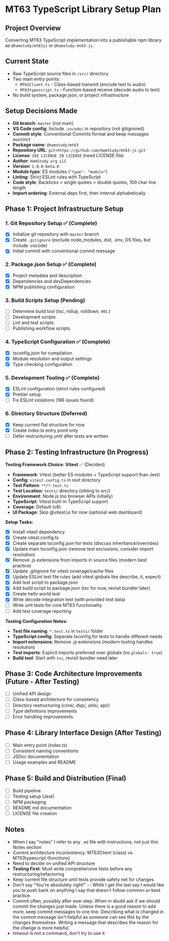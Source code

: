 # MT63 TypeScript Library Setup Plan

## Project Overview

Converting MT63 TypeScript implementation into a publishable npm library as `@hamstudy/mt63js` or `@hamstudy-mt63-js`.

## Current State

- Raw TypeScript source files in `/src/` directory
- Two main entry points:
  - `MT63Client.ts` - Class-based transmit (encode text to audio)
  - `MT63typescript.ts` - Function-based receive (decode audio to text)
- No build system, package.json, or project infrastructure

## Setup Decisions Made

- **Git branch**: `master` (not main)
- **VS Code config**: Include `.vscode/` in repository (not gitignored)
- **Commit style**: Conventional Commits format and keep messages succinct
- **Package name**: `@hamstudy/mt63`
- **Repository URL**: `git+https://github.com/HamStudy/mt63-js.git`
- **License**: `SEE LICENSE IN LICENSE` (need LICENSE file)
- **Author**: `HamStudy.org LLC`
- **Version**: `1.0.0-beta.0`
- **Module type**: ES modules (`"type": "module"`)
- **Linting**: Strict ESLint rules with TypeScript
- **Code style**: Backticks > single quotes > double quotes, 100 char line length
- **Import ordering**: External deps first, then internal alphabetically

## Phase 1: Project Infrastructure Setup

### 1. Git Repository Setup ✅ (Complete)

- [x] Initialize git repository with `master` branch
- [x] Create `.gitignore` (exclude node_modules, dist, .env, OS files, but include .vscode)
- [x] Initial commit with conventional commit message

### 2. Package.json Setup ✅ (Complete)

- [x] Project metadata and description
- [x] Dependencies and devDependencies
- [x] NPM publishing configuration

### 3. Build Scripts Setup (Pending)

- [ ] Determine build tool (tsc, rollup, rolldown, etc.)
- [ ] Development scripts
- [ ] Lint and test scripts
- [ ] Publishing workflow scripts

### 4. TypeScript Configuration ✅ (Complete)

- [x] tsconfig.json for compilation
- [x] Module resolution and output settings
- [x] Type checking configuration

### 5. Development Tooling ✅ (Complete)

- [x] ESLint configuration (strict rules configured)
- [x] Prettier setup
- [ ] Fix ESLint violations (166 issues found)

### 6. Directory Structure (Deferred)

- [x] Keep current flat structure for now
- [x] Create index.ts entry point only
- [ ] Defer restructuring until after tests are written

## Phase 2: Testing Infrastructure (In Progress)

**Testing Framework Choice: Vitest** ✅ (Decided)

- **Framework**: Vitest (better ES modules + TypeScript support than Jest)
- **Config**: `vitest.config.ts` in root directory
- **Test Pattern**: `**/*.test.ts`
- **Test Location**: `tests/` directory (sibling to src/)
- **Environment**: Node.js (no browser APIs initially)
- **TypeScript**: Vitest built-in TypeScript support
- **Coverage**: Default (v8)
- **UI Package**: Skip @vitest/ui for now (optional web dashboard)

**Setup Tasks:**

- [x] Install vitest dependency
- [x] Create vitest.config.ts
- [x] Create separate tsconfig.json for tests (discuss inheritance/overrides)
- [x] Update main tsconfig.json (remove test exclusions, consider import resolution)
- [x] Remove .js extensions from imports in source files (modern best practice)
- [x] Update .gitignore for vitest coverage/cache files
- [x] Update ESLint test file rules (add vitest globals like describe, it, expect)
- [x] Add test script to package.json
- [x] Add build script to package.json (tsc for now, revisit bundler later)
- [x] Create hello world test
- [x] Write decode integration test (with provided test data)
- [ ] Write unit tests for core MT63 functionality
- [ ] Add test coverage reporting

**Testing Configuration Notes:**

- **Test file naming**: `*.test.ts` in `tests/` folder
- **TypeScript config**: Separate tsconfig for tests to handle different needs
- **Import extensions**: Remove .js extensions (modern tooling handles resolution)
- **Test imports**: Explicit imports preferred over globals (no `globals: true`)
- **Build tool**: Start with `tsc`, revisit bundler need later

## Phase 3: Code Architecture Improvements (Future - After Testing)

- [ ] Unified API design
- [ ] Class-based architecture for consistency
- [ ] Directory restructuring (core/, dsp/, utils/, api/)
- [ ] Type definitions improvements
- [ ] Error handling improvements

## Phase 4: Library Interface Design (After Testing)

- [ ] Main entry point (index.ts)
- [ ] Consistent naming conventions
- [ ] JSDoc documentation
- [ ] Usage examples and README

## Phase 5: Build and Distribution (Final)

- [ ] Build pipeline
- [ ] Testing setup (Jest)
- [ ] NPM packaging
- [ ] README.md documentation
- [ ] LICENSE file creation

## Notes

- When I say "notes" I refer to any `.md` file with instructions, not just this Notes section
- Current architecture inconsistency: MT63Client (class) vs MT63typescript (functions)
- Need to decide on unified API structure
- **Testing First**: Must write comprehensive tests before any restructuring/refactoring
- Keep current file structure until tests provide safety net for changes
- Don't say "You're absolutely right!" -- While I get the last say I would like you to push back on anything I say that doesn't follow common or best practice.
- Commit often, possibly after ever step. When in doubt ask if we should commit the changes just made. Unless there is a good reason to add more, keep commit messages to one line. Describing what is changed in the commit message isn't helpful as someone can see this by the changes themselves. Writing a message that describes the reason for the change is more helpful.
- timeout is not a command, don't try to use it
